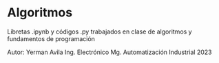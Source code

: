 # Algoritmos

Libretas .ipynb y códigos .py trabajados en clase de algoritmos y fundamentos de programación

Autor: 
Yerman Avila
Ing. Electrónico
Mg. Automatización Industrial
2023
